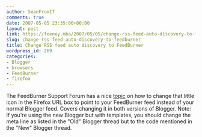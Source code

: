 ```yaml
---
author: SeanFromIT
comments: true
date: 2007-05-05 23:35:00+00:00
layout: post
link: https://feeney.mba/2007/05/05/change-rss-feed-auto-discovery-to-feedburner/
slug: change-rss-feed-auto-discovery-to-feedburner
title: Change RSS feed auto discovery to FeedBurner
wordpress_id: 269
categories:
- Blogger
- browsers
- FeedBurner
- firefox
---
```


The FeedBurner Support Forum has a nice [topic](http://forums.feedburner.com/viewtopic.php?t=3377) on how to change that little icon in the Firefox URL box to point to your FeedBurner feed instead of your normal Blogger feed. Covers changing it in both versions of Blogger. Note: If you're using the new Blogger but with templates, you should change the meta line as listed in the "Old" Blogger thread but to the code mentioned in the "New" Blogger thread.
